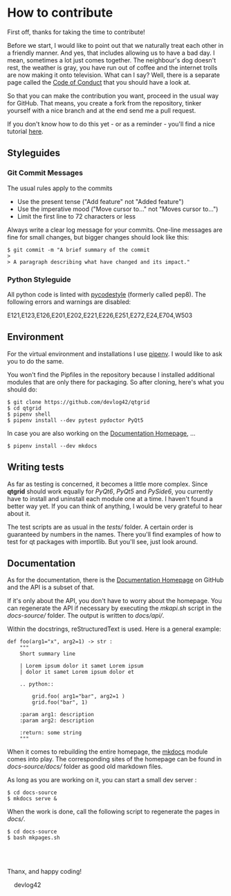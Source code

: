 # How to contribute

[1]: https://github.com/devlog42/qtgrid                                      "Repository"
[2]: https://github.com/devlog42/qtgrid/blob/main/.github/CODE_OF_CONDUCT.md "Code of Conduct"
[3]: https://git-scm.com/book/en/v2/GitHub-Contributing-to-a-Project         "Contributing Tutorial"
[4]: https://git-scm.com/book/en/v2/Git-Tools-Rewriting-History              "Rewriting History"
[5]: https://pypi.org/project/pycodestyle/                                   "pycodestyle"
[6]: https://pypi.org/project/pipenv/                                        "pipenv"
[7]: https://pytest.org                                                      "pytest"
[8]: https://devlog42.github.io/qtgrid                                       "Documentation Homepage"
[9]: https://www.mkdocs.org/                                                 "mkdocs"

First off, thanks for taking the time to contribute!

Before we start, I would like to point out that we naturally treat each other in a friendly manner. And yes, that includes allowing us to have a bad day. I mean, sometimes a lot just comes together. The neighbour's dog doesn't rest, the weather is gray, you have run out of coffee and the internet trolls are now making it onto television. What can I say? Well, there is a separate page called the [Code of Conduct][2] that you should have a look at.

So that you can make the contribution you want, proceed in the usual way for GitHub. That means, you create a fork from the repository, tinker yourself with a nice branch and at the end send me a pull request.

If you don't know how to do this yet - or as a reminder - you'll find a nice tutorial [here][3].

## Styleguides

### Git Commit Messages

The usual rules apply to the commits

* Use the present tense ("Add feature" not "Added feature")
* Use the imperative mood ("Move cursor to..." not "Moves cursor to...")
* Limit the first line to 72 characters or less

Always write a clear log message for your commits. One-line messages are fine for small changes, but bigger changes should look like this:

    $ git commit -m "A brief summary of the commit
    >
    > A paragraph describing what have changed and its impact."

### Python Styleguide

All python code is linted with [pycodestyle][5] (formerly called pep8). The following errors and warnings are disabled:

E121,E123,E126,E201,E202,E221,E226,E251,E272,E24,E704,W503

## Environment

For the virtual environment and installations I use [pipenv][6]. I would like to ask you to do the same.

You won't find the Pipfiles in the repository because I installed additional modules that are only there
for packaging. So after cloning, here's what you should do:

    $ git clone https://github.com/devlog42/qtgrid
    $ cd qtgrid
    $ pipenv shell
    $ pipenv install --dev pytest pydoctor PyQt5

In case you are also working on the [Documentation Homepage][8], ...

    $ pipenv install --dev mkdocs

## Writing tests

As far as testing is concerned, it becomes a little more complex. Since **qtgrid** should work equally for *PyQt6*,
*PyQt5* and *PySide6*, you currently have to install and uninstall each module one at a time. I haven't found a better way yet. If you can think of anything, I would be very grateful to hear about it.

The test scripts are as usual in the *tests/* folder. A certain order is guaranteed by numbers in the names. There you'll find examples of how to test for qt packages with importlib. But you'll see, just look around.

## Documentation

As for the documentation, there is the [Documentation Homepage][8] on GitHub and the API is a subset of that.

If it's only about the API, you don't have to worry about the homepage. You can regenerate the API if necessary
by executing the *mkapi.sh* script in the *docs-source/* folder. The output is written to *docs/api/*.

Within the docstrings, reStructuredText is used. Here is a general example:

    def foo(arg1="x", arg2=1) -> str :
        """
        Short summary line

        | Lorem ipsum dolor it samet Lorem ipsum
        | dolor it samet Lorem ipsum dolor et

        .. python::

            grid.foo( arg1="bar", arg2=1 )
            grid.foo("bar", 1)

        :param arg1: description
        :param arg2: description

        :return: some string
        """

When it comes to rebuilding the entire homepage, the [mkdocs][9] module comes into play.
The corresponding sites of the homepage can be found in *docs-source/docs/* folder as good old markdown files.

As long as you are working on it, you can start a small dev server :

    $ cd docs-source
    $ mkdocs serve &

When the work is done, call the following script to regenerate the pages in *docs/*.

    $ cd docs-source
    $ bash mkpages.sh

&nbsp;<br/>
&nbsp;<br/>

Thanx, and happy coding!

&nbsp;&nbsp;&nbsp;&nbsp;devlog42
